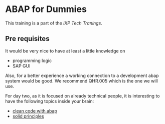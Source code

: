 # ABAP for Dummies

This training is a part of the *iXP Tech Tranings*.

## Pre requisites

It would be very nice to have at least a little knowledge on

- programming logic
- SAP GUI

Also, for a better experience a working connection to a development abap system would be good. We recommend QHR.005 which is the one we will use.

For day two, as it is focused on already technical people, it is interesting to have the following topics inside your brain:

- [clean code with abap](https://github.com/SAP/styleguides/blob/main/clean-abap/CleanABAP.md)
- [solid principles](https://github.wdf.sap.corp/pages/GS-HCM-SLE/solid-principles/O/)
